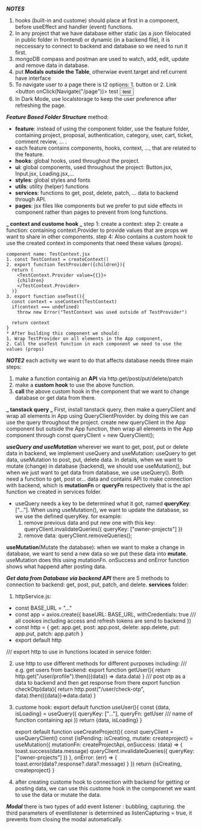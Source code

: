 **_NOTES_**

1. hooks (built-in and custome) should place at first in a component, before useEffect and handler (event) functions.
2. In any project that we have database either static (as a json filelocated in public folder in frontend) or dynamic (in a backend file), it is neccessary to connect to backend and database so we need to run it first.
3. mongoDB compass and postman are used to watch, add, edit, update and remove data in database.
4. put **Modals outside the Table**, otherwiae event.target and ref.current have interface
5. To navigate user to a page there is t2 options: 1. button or 2. Link
    <button onClick(Navigate("/page"))> test <button>
    <Link to="/page">test</Link>
6. In Dark Mode, use localstorage to keep the user preference after refreshing the page.

**_Feature Based Folder Structure_** method:

- **feature**: instead of using the component folder, use the feature folder, containing project, proposal, authentication, category, user, cart, ticket, comment review, ... .
- each feature contains components, hooks, context, ..., that are related to the feature.
- **hooks**: global hooks, used throughout the project.
- **ui**: global components, used throughout the project: Button.jsx, Input.jsx, Loading.jsx,...
- **styles**: global styles and fonts
- **utils**: utility (helper) functions
- **services**: functions to get, post, delete, patch, ... data to backend through API.
- **pages**: jsx files like components but we prefer to put side effects in component rather than pages to prevent from long functions.

**_ context and custome hook _**
step 1: create a context:
step 2: create a function: containing context.Provider to provide values that are props we want to share in other components.
step 4: Also contains a custom hook to use the created context in components that need these values (props).

    component name: TestContext.jsx
    1. const TestContext = createContext()
    2. export function TestProvider({children}){
      return (
        <TestContext.Provider value={{}}>
        {children}
        </TestContext.Provider>
      )}
    3. export function useTest(){
      const context = useContext(TestContext)
      if(context === undefined)
        throw new Error("TestContext was used outside of TestProvider")

      return context
    }
    * After building this component we should:
    1. Wrap TestProvider on all elements in the App component,
    2. Call the useTest function in each component we need to use the values (props)

**_NOTE2_**
each activity we want to do that affects database needs three main steps:

1. make a function containig an **API** via http.get/post/put/delete/patch
2. make a **custom hook** to use the above function.
3. **call** the above custom hook in the component that we want to change database or get data from there.

**_ tanstack query _**
First, install tanstack query, then make a queryClient and wrap all elements in App using QueryClientProvider. by doing this we can use the query throughout the project.
create new queryClient in the App component but outside the App function, then wrap all elements in the App component through <QueryClientProvider client={queryClient}>
const queryClient = new QueryClient();

**_useQuery and useMutation_** wherever we want to get, post, put or delete data in backend, we implement useQuery and useMutation: useQuery to get data, useMutation to post, put, delete data. In details, when we want to mutate (change) in database (backend), we should use useMutation(), but when we just want to get data from database, we use useQuery(). Both need a function to get, post or... data and contains API to make connection with backend, which is **mutationFn** or **queryFn** respectively that is the api function we created in services folder.

- useQuery needs a key to be determined what it got, named **queryKey**:["..."].
  When using useMutation(), we want to update the database, so we use the defined queryKey.
  for example:
  1. remove previous data and put new one with this key:
     queryClient.invalidateQueries({
     queryKey: ["owner-projects"]
     })
  2. remove data:
     queryClient.removeQueries();

**useMutation**(Mutate the database): when we want to make a change in database, we want to send a new data so we put these data into **mutate**. useMutation does this using mutationFn. onSuccess and onError function shows what happend after posting data.

**_Get data from Database via backend API_**
there are 5 methods to connection to backend: get, post, put, patch, and delete.
**services** folder:

1. httpService.js:

- const BASE_URL = "..."
- const app = axios.create({
  baseURL: BASE_URL,
  withCredentials: true /// all cookies including access and refresh tokens are send to backend
  })
- const http = {
  get: app.get,
  post: app.post,
  delete: app.delete,
  put: app.put,
  patch: app.patch
  }
- export default http

/// export http to use in functions located in service folder:

2.  use http to use different methods for different purposes including:
    /// e.g. get users from backend:
    export function getUser(){
    return http.get("/user/profile").then(({data}) => data.data)
    }
    /// post otp as a data to backend and then get response from there
    export function checkOtp(data){
    return http.post("/user/check-otp", data).then(({data})=>data.data)
    }

3.  custome hook:
    export default function useUser(){
    const {data, isLoading} = useQuery({
    queryKey: ["..."],
    queryFn: getUser /// name of function containing api
    })
    return {data, isLoading}
    }

    export default function useCreateProject(){
    const queryClient = useQueryClient()
    const {isPending: isCreating, mutate: createproject} = useMutation({
    mutationFn: createProjectApi,
    onSuccess: (data) => {
    toast.success(data.message)
    queryClient.invalidateQueries({
    queryKey: ["owner-projects"]
    })
    },
    onError: (err) => {
    toast.error(data?.response?.data?.message)
    }
    })
    return {isCreating, createproject}
    }

4.  after creating custome hook to connection with backend for getting or posting data, we can use this custome hook in the componenet we want to use the data or mutate the data.

**_Modal_**
there is two types of add event listener : bubbling, capturing.
the third parameters of eventlistener is determined as listenCapturing = true, it prevents from closing the modal automatically.
